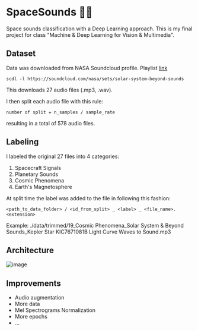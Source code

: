# SpaceSounds 🎵👾
Space sounds classification with a Deep Learning approach. This is my final project for class "Machine & Deep Learning for Vision & Multimedia".

## Dataset

Data was downloaded from NASA Soundcloud profile. 
Playlist [link](https://soundcloud.com/nasa/sets/solar-system-beyond-sounds)

`scdl -l https://soundcloud.com/nasa/sets/solar-system-beyond-sounds`

This downloads 27 audio files (.mp3, .wav).

I then split each audio file with this rule: 

`number of split = n_samples / sample_rate`

resulting in a total of 578 audio files.

## Labeling

I labeled the original 27 files into 4 categories:
1. Spacecraft Signals
2. Planetary Sounds
3. Cosmic Phenomena
4. Earth's Magnetosphere

At split time the label was added to the file in following this fashion:

`<path_to_data_folder> / <id_from_split> _ <label> _ <file_name>.<extension>`

Example: ./data/trimmed/19_Cosmic Phenomena_Solar System & Beyond Sounds_Kepler Star KIC7671081B Light Curve Waves to Sound.mp3

## Architecture
![image](https://github.com/enaikey00/SpaceSounds/assets/64537810/81c58ad4-c56a-434d-9560-2b156b7c663e)

 ## Improvements
 * Audio augmentation
 * More data
 * Mel Spectrograms Normalization
 * More epochs
 * ...
